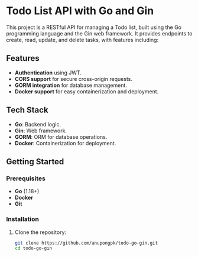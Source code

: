 # Todo List API with Go and Gin

This project is a RESTful API for managing a Todo list, built using the Go programming language and the Gin web framework. It provides endpoints to create, read, update, and delete tasks, with features including:

## Features

- **Authentication** using JWT.
- **CORS support** for secure cross-origin requests.
- **GORM integration** for database management.
- **Docker support** for easy containerization and deployment.

## Tech Stack

- **Go**: Backend logic.
- **Gin**: Web framework.
- **GORM**: ORM for database operations.
- **Docker**: Containerization for deployment.

## Getting Started

### Prerequisites

- **Go** (1.18+)
- **Docker**
- **Git**

### Installation

1. Clone the repository:
   ```bash
   git clone https://github.com/anupongpk/todo-go-gin.git
   cd todo-go-gin
   ```
